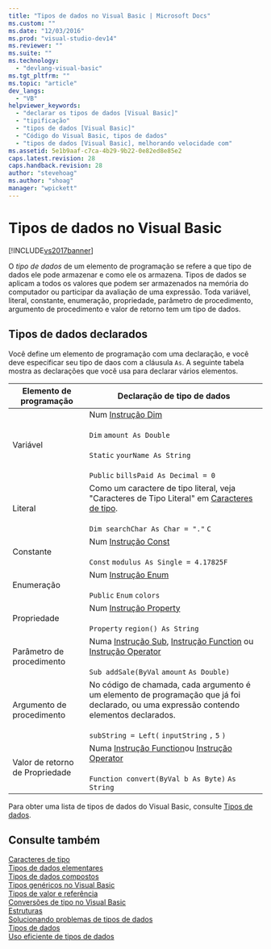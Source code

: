 ```yaml
---
title: "Tipos de dados no Visual Basic | Microsoft Docs"
ms.custom: ""
ms.date: "12/03/2016"
ms.prod: "visual-studio-dev14"
ms.reviewer: ""
ms.suite: ""
ms.technology: 
  - "devlang-visual-basic"
ms.tgt_pltfrm: ""
ms.topic: "article"
dev_langs: 
  - "VB"
helpviewer_keywords: 
  - "declarar os tipos de dados [Visual Basic]"
  - "tipificação"
  - "tipos de dados [Visual Basic]"
  - "Código do Visual Basic, tipos de dados"
  - "tipos de dados [Visual Basic], melhorando velocidade com"
ms.assetid: 5e1b9aaf-c7ca-4b29-9b22-0e82ed8e85e2
caps.latest.revision: 28
caps.handback.revision: 28
author: "stevehoag"
ms.author: "shoag"
manager: "wpickett"
---
```

# Tipos de dados no Visual Basic
[!INCLUDE[vs2017banner](../../../../csharp/includes/vs2017banner.md)]

O *tipo de dados* de um elemento de programação se refere a que tipo de dados ele pode armazenar e como ele os armazena.  Tipos de dados se aplicam a todos os valores que podem ser armazenados na memória do computador ou participar da avaliação de uma expressão.  Toda variável, literal, constante, enumeração, propriedade, parâmetro de procedimento, argumento de procedimento e valor de retorno tem um tipo de dados.  
  
## Tipos de dados declarados  
 Você define um elemento de programação com uma declaração, e você deve especificar seu tipo de daos com a cláusula `As`.  A seguinte tabela mostra as declarações que você usa para declarar vários elementos.  
  
|Elemento de programação|Declaração de tipo de dados|  
|-----------------------------|---------------------------------|  
|Variável|Num [Instrução Dim](../../../../visual-basic/language-reference/statements/dim-statement.md)<br /><br /> `Dim`   `amount As Double`<br /><br /> `Static`   `yourName As String`<br /><br /> `Public`   `billsPaid As Decimal = 0`|  
|Literal|Como um caractere de tipo literal, veja "Caracteres de Tipo Literal" em [Caracteres de tipo](../../../../visual-basic/programming-guide/language-features/data-types/type-characters.md).<br /><br /> `Dim searchChar As Char = "."`  `C`|  
|Constante|Num [Instrução Const](../../../../visual-basic/language-reference/statements/const-statement.md)<br /><br /> `Const`   `modulus As Single = 4.17825F`|  
|Enumeração|Num [Instrução Enum](../../../../visual-basic/language-reference/statements/enum-statement.md)<br /><br /> `Public`   `Enum`   `colors`|  
|Propriedade|Num [Instrução Property](../../../../visual-basic/language-reference/statements/property-statement.md)<br /><br /> `Property`   `region() As String`|  
|Parâmetro de procedimento|Numa [Instrução Sub](../../../../visual-basic/language-reference/statements/sub-statement.md), [Instrução Function](../../../../visual-basic/language-reference/statements/function-statement.md) ou [Instrução Operator](../../../../visual-basic/language-reference/statements/operator-statement.md)<br /><br /> `Sub addSale(ByVal`   `amount`   `As Double)`|  
|Argumento de procedimento|No código de chamada, cada argumento é um elemento de programação que já foi declarado, ou uma expressão contendo elementos declarados.<br /><br /> `subString = Left(`  `inputString`  `,`   `5`  `)`|  
|Valor de retorno de Propriedade|Numa [Instrução Function](../../../../visual-basic/language-reference/statements/function-statement.md)ou [Instrução Operator](../../../../visual-basic/language-reference/statements/operator-statement.md)<br /><br /> `Function convert(ByVal b As Byte)`   `As String`|  
  
 Para obter uma lista de tipos de dados do Visual Basic, consulte [Tipos de dados](../../../../visual-basic/language-reference/data-types/data-type-summary.md).  
  
## Consulte também  
 [Caracteres de tipo](../../../../visual-basic/programming-guide/language-features/data-types/type-characters.md)   
 [Tipos de dados elementares](../../../../visual-basic/programming-guide/language-features/data-types/elementary-data-types.md)   
 [Tipos de dados compostos](../../../../visual-basic/programming-guide/language-features/data-types/composite-data-types.md)   
 [Tipos genéricos no Visual Basic](../../../../visual-basic/programming-guide/language-features/data-types/generic-types.md)   
 [Tipos de valor e referência](../../../../visual-basic/programming-guide/language-features/data-types/value-types-and-reference-types.md)   
 [Conversões de tipo no Visual Basic](../../../../visual-basic/programming-guide/language-features/data-types/type-conversions.md)   
 [Estruturas](../../../../visual-basic/programming-guide/language-features/data-types/structures.md)   
 [Solucionando problemas de tipos de dados](../../../../visual-basic/programming-guide/language-features/data-types/troubleshooting-data-types.md)   
 [Tipos de dados](../../../../visual-basic/language-reference/data-types/data-type-summary.md)   
 [Uso eficiente de tipos de dados](../../../../visual-basic/programming-guide/language-features/data-types/efficient-use-of-data-types.md)